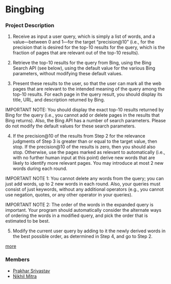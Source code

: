 Bingbing
===

### Project Description

1. Receive as input a user query, which is simply a list of words, and a value—between 0 and 1—for the target “precision@10” (i.e., for the precision that is desired for the top-10 results for the query, which is the fraction of pages that are relevant out of the top-10 results).

2.  Retrieve the top-10 results for the query from Bing, using the Bing Search API (see below), using the default value for the various Bing parameters, without modifying these default values.

3. Present these results to the user, so that the user can mark all the web pages that are relevant to the intended meaning of the query among the top-10 results. For each page in the query result, you should display its title, URL, and description returned by Bing.

IMPORTANT NOTE: You should display the exact top-10 results returned by Bing for the query (i.e., you cannot add or delete pages in the results that Bing returns). Also, the Bing API has a number of search parameters. Please do not modify the default values for these search parameters.

4. If the precision@10 of the results from Step 2 for the relevance judgments of Step 3 is greater than or equal to the target value, then stop. If the precision@10 of the results is zero, then you should also stop. Otherwise, use the pages marked as relevant to automatically (i.e., with no further human input at this point) derive new words that are likely to identify more relevant pages. You may introduce at most 2 new words during each round.

IMPORTANT NOTE 1: You cannot delete any words from the query; you can just add words, up to 2 new words in each round. Also, your queries must consist of just keywords, without any additional operators (e.g., you cannot use negation, quotes, or any other operator in your queries).

IMPORTANT NOTE 2: The order of the words in the expanded query is important. Your program should automatically consider the alternate ways of ordering the words in a modified query, and pick the order that is estimated to be best.

5. Modify the current user query by adding to it the newly derived words in the best possible order, as determined in Step 4, and go to Step 2.

[more](http://www.cs.columbia.edu/~gravano/cs6111/proj1.html)

### Members
- [Prakhar Srivastav](mailto:prakhar.srivastav@columbia.edu)
- [Nikhil Mitra](mailto:nikhil.mitra@columbia.edu)
